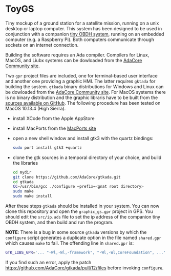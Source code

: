# ToyGS

Tiny mockup of a ground station for a satellite mission, running on a unix desktop or laptop computer. This system has been designed to be used in conjunction with a companion [tiny OBDH system](https://github.com/STR-UPM/ToyOBDH), running on an embedded computer (e.g. a Raspberry Pi). Both computers
communicate through sockets on an internet connection.

Building the software requires an Ada compiler. Compilers for Linux, MacOS, and Liubx systems can be dowloaded from the [AdaCore Community site](https://www.adacore.com/community). 

Two `gpr` project files are included, one for terminal-based user interface and another one providing a graphic HMI. The latter requires `gktada` for building the system. `gtkada` binary distributions for Windows and Linux can be dowloaded from the [AdaCore Community site](https://www.adacore.com/community). For MacOS systems there is no binary distribution and the graphic libraris have to be built from the [sources available on GitHub](https://github.com/AdaCore/gtkada). The following procedure has been tested on MacOS 10.13.4 (High Sierra).

* install XCode from the Apple AppStore
* install MacPorts from the [MacPorts site](https://www.macports.org)
* open a new shell window and install gtk3 with the quartz bindings:
    ```sh
    sudo port install gtk3 +quartz 
    ```

* clone the gtk sources in a temporal directory of your choice, and build the libraries
    ```sh
    cd mydir
    git clone https://github.com/AdaCore/gtkada.git
    cd gtkada
    CC=/usr/bin/gcc ./configure —prefix=<gnat root directory>
    sudo make
    sudo make install
    ```

After these steps `gtkada` should be installed in your system. You can now clone this repository and open the `graphic_gs.gpr` project in GPS. You should edit the `src/ip.ads` file to set the ip address of the companion tiny OBDH system, and then build and run the program. 

**NOTE**: There is a bug in some source `gtkada` versions by which the `configure` script generates a duplicate option in the file named `shared.gpr` which causes `make` to fail. The offending line in `shared.gpr` is:

```sh
GTK_LIBS_GPR='... "-Wl,-Wl,-framework", "-Wl,-Wl,CoreFoundation", ...'
```

If you find such an error, apply the patch https://github.com/AdaCore/gtkada/pull/12/files before invoking `configure`.
